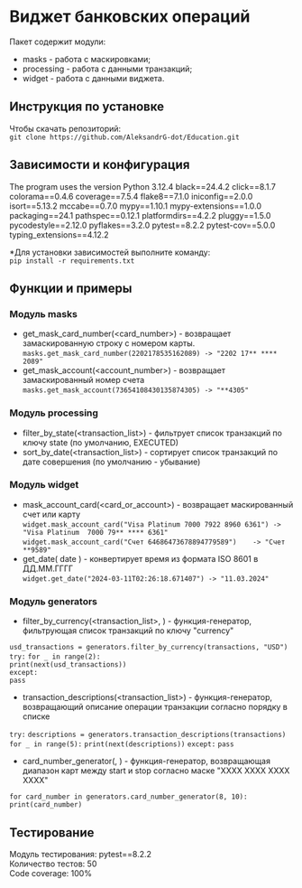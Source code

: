 # Виджет банковских операций

Пакет содержит модули:
- masks - работа с маскировками;
- processing - работа с данными транзакций;
- widget - работа с данными виджета.

## Инструкция по установке
Чтобы скачать репозиторий:  
`git clone https://github.com/AleksandrG-dot/Education.git`


## Зависимости и конфигурация
The program uses the version Python 3.12.4
black==24.4.2
click==8.1.7
colorama==0.4.6
coverage==7.5.4
flake8==7.1.0
iniconfig==2.0.0
isort==5.13.2
mccabe==0.7.0
mypy==1.10.1
mypy-extensions==1.0.0
packaging==24.1
pathspec==0.12.1
platformdirs==4.2.2
pluggy==1.5.0
pycodestyle==2.12.0
pyflakes==3.2.0
pytest==8.2.2
pytest-cov==5.0.0
typing_extensions==4.12.2

*Для установки зависимостей выполните команду:  
`pip install -r requirements.txt`

## Функции и примеры
### Модуль masks

- get_mask_card_number(<card_number>) - возвращает замаскированную строку с номером карты.  
`masks.get_mask_card_number(2202178535162089) -> "2202 17** **** 2089"`
- get_mask_account(<account_number>) - возвращает замаскированный номер счета  
`masks.get_mask_account(73654108430135874305) -> "**4305"`

### Модуль processing
- filter_by_state(<transaction_list>) - фильтрует список транзакций по ключу state (по умолчанию, EXECUTED)
- sort_by_date(<transaction_list>) - сортирует список транзакций по дате совершения (по умолчанию - убывание)

### Модуль widget
- mask_account_card(<card_or_account>) - возвращает маскированный счет или карту  
`widget.mask_account_card("Visa Platinum 7000 7922 8960 6361") -> "Visa Platinum  7000 79** **** 6361"`  
`widget.mask_account_card("Счет 64686473678894779589")    -> "Счет **9589"`
- get_date( datе ) - конвертирует время из формата ISO 8601 в ДД.ММ.ГГГГ  
`widget.get_date("2024-03-11T02:26:18.671407") -> "11.03.2024"`

### Модуль generators
- filter_by_currency(<transaction_list>, <currency>) - функция-генератор, фильтрующая список транзакций по ключу "currency"  

`usd_transactions = generators.filter_by_currency(transactions, "USD")`  
`try:`
`for _ in range(2):`  
`print(next(usd_transactions))`  
`except:`  
`pass`
- transaction_descriptions(<transaction_list>) - функция-генератор, возвращающий описание операции транзакции согласно порядку в списке

`try:`
`descriptions = generators.transaction_descriptions(transactions)`   
`for _ in range(5):`
`print(next(descriptions))`
`except:`
`pass`
- card_number_generator(<start>, <stop>) - функция-генератор, возвращающая диапазон карт между start и stop согласно маске "XXXX XXXX XXXX XXXX"  
 
`for card_number in generators.card_number_generator(8, 10):`  
 `print(card_number)`


## Тестирование
Модуль тестирования: pytest==8.2.2  
Количество тестов: 50  
Code coverage: 100%



